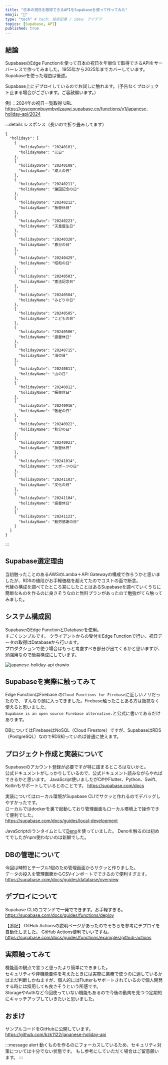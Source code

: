 ```yaml
---
title: "日本の祝日を取得できるAPIをSupabaseを使って作ってみた"
emoji: "💪"
type: "tech" # tech: 技術記事 / idea: アイデア
topics: [Supabase, API]
published: true
---
```


## 結論
SupabaseのEdge Functionを使って日本の祝日を年単位で取得できるAPIをサーバーレスで作ってみました。1955年から2025年までカバーしています。Supabaseを使った理由は後述。  

Supabase上にデプロイしているのでお試しに触れます。（予告なくプロジェクト止まる場合がございます。ご容赦願います。）

例）：2024年の祝日一覧取得
URL
https://gsscqnnnbuymbvdzaawj.supabase.co/functions/v1/japanese-holiday-api/2024

:::details レスポンス（長いので折り畳みしてます）

```
{
  "holidays": [
    {
      "holidayDate": "20240101",
      "holidayName": "元日"
    },
    {
      "holidayDate": "20240108",
      "holidayName": "成人の日"
    },
    {
      "holidayDate": "20240211",
      "holidayName": "建国記念の日"
    },
    {
      "holidayDate": "20240212",
      "holidayName": "振替休日"
    },
    {
      "holidayDate": "20240223",
      "holidayName": "天皇誕生日"
    },
    {
      "holidayDate": "20240320",
      "holidayName": "春分の日"
    },
    {
      "holidayDate": "20240429",
      "holidayName": "昭和の日"
    },
    {
      "holidayDate": "20240503",
      "holidayName": "憲法記念日"
    },
    {
      "holidayDate": "20240504",
      "holidayName": "みどりの日"
    },
    {
      "holidayDate": "20240505",
      "holidayName": "こどもの日"
    },
    {
      "holidayDate": "20240506",
      "holidayName": "振替休日"
    },
    {
      "holidayDate": "20240715",
      "holidayName": "海の日"
    },
    {
      "holidayDate": "20240811",
      "holidayName": "山の日"
    },
    {
      "holidayDate": "20240812",
      "holidayName": "振替休日"
    },
    {
      "holidayDate": "20240916",
      "holidayName": "敬老の日"
    },
    {
      "holidayDate": "20240922",
      "holidayName": "秋分の日"
    },
    {
      "holidayDate": "20240923",
      "holidayName": "振替休日"
    },
    {
      "holidayDate": "20241014",
      "holidayName": "スポーツの日"
    },
    {
      "holidayDate": "20241103",
      "holidayName": "文化の日"
    },
    {
      "holidayDate": "20241104",
      "holidayName": "振替休日"
    },
    {
      "holidayDate": "20241123",
      "holidayName": "勤労感謝の日"
    }
  ]
}

```

:::

## Supabase選定理由

当初触ったことのあるAWSのLamba＋API Gatewayの構成で作ろうかと思いましたが、RDSの値段がお手軽価格を超えてたのでコストの面で断念。  
代替の構成を調べてたところ耳にしたことはあるSupabaseを調べていくうちに簡単なものを作るのに良さそうなのと無料プランがあったので勉強がてら触ってみました。  

## システム構成図

SupabaseのEdge FunctionとDatabaseを使用。  
すごくシンプルです。
クライアントからの受付をEdge Functionで行い、祝日データの取得はDatabaseから行います。  
プロダクションで使う場合はもっと考慮すべき部分が出てくるかと思いますが、勉強用なので簡易構成にしています。  

![japanese-holiday-api drawio](https://github.com/user-attachments/assets/fd024ce7-a2a4-4599-bfcb-725a670d942d)

## Supabaseを実際に触ってみて

Edge FunctionはFirebase の`Cloud Functions for Firebase`に近しいノリだったので、
すんなり頭に入ってきました。Firebase触ったことある方は抵抗なく使えると思いました。  
`Supabase is an open source Firebase alternative.`と公式に書いてあるだけあります。  

DBについてはFirebaseはNoSQL（Cloud Firestore）ですが、SupabaseはRDS（PostgreSQL）なのでRDS知っていれば普通に使えます。  

## プロジェクト作成と実装について

Supabaseのアカウント登録が必要ですが特に詰まるところはないかと。  
公式ドキュメントがしっかりしているので、公式ドキュメント読みながらやればできるかと思います。
JavaScript使いましたがC#やFlutter、Python、Swift、Kotlinもサポートしているとのことです。
https://supabase.com/docs

実装についてはローカル環境がSupabase CLIでサクッと作れるのでデバッグしやすかったです。  
ローカルではdockerを裏で起動しており管理画面もローカル環境上で操作できて便利でした。  
https://supabase.com/docs/guides/local-development

JavaScriptのランタイムとして[Deno](https://deno.com/)を使っていました。
Denoを触るのは初めてでしたがnpm使わないのは新鮮でした。

## DBの管理について
今回は時短とテーブル1個のため管理画面からサクッと作りました。  
データの投入を管理画面からCSVインポートでできるので便利すぎます。  
https://supabase.com/docs/guides/database/overview

## デプロイについて
Supabase CLIのコマンドで一発でできます。お手軽すぎる。  
https://supabase.com/docs/guides/functions/deploy

【追記】
GitHub Actionsの説明ページがあったのでそちらを参考にデプロイを自動化しました。
GitHub Actions便利でいいですね。
https://supabase.com/docs/guides/functions/examples/github-actions

## 実際触ってみて

機能面の観点で言うと思ったより簡単にできました。  
セキュリティや非機能要件を考えたときには実際に業務で使うのに適しているかはまだ判断しかねますが、個人的にはFlutterもサポートされているので個人開発する時には採用しても良さそうという所感です。  
StorageやAuthなど今回使っていない機能もあるので今後の動向を見つつ定期的にキャッチアップしていきたいと思いました。

## おまけ
サンプルコードをGitHubに公開しています。
https://github.com/kzk1122/japanese-holiday-api

:::message alert
動くものを作るのにフォーカスしているため、セキュリティ対策については十分でない状態です。
もし参考にしていただく場合はご留意願います。
:::
